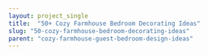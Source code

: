 ```yaml
---
layout: project_single
title:  "50+ Cozy Farmhouse Bedroom Decorating Ideas"
slug: "50-cozy-farmhouse-bedroom-decorating-ideas"
parent: "cozy-farmhouse-guest-bedroom-design-ideas"
---
```

 